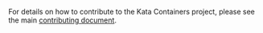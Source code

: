 For details on how to contribute to the Kata Containers project, please see the main [contributing document](https://github.com/kata-containers/community/blob/master/CONTRIBUTING.md).
